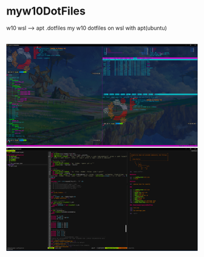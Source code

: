 # myw10DotFiles
w10 wsl --> apt .dotfiles
my w10 dotfiles on wsl with apt(ubuntu)
<br />
<br />
<br />
![alacritty](alacritty/img/w10dotfiles.PNG)
![nvim](nvim/img/nvim.PNG)
